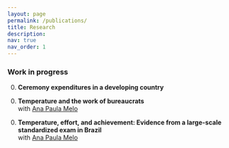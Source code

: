 ```yaml
---
layout: page
permalink: /publications/
title: Research
description: 
nav: true
nav_order: 1
---
```

<div class="publications">

### Work in progress ###

0. **Ceremony expenditures in a developing country**
<!--- > <font size="2"> Festival and ceremony expenditures occupy large proportions in household consumption in developing countries.  However, it has been understudied how households afford such expenditures and how the expenditures affect their lives.  In this paper, using a coming-of-age ceremony in Latin culture called quinceañeras, I will overcome the endogeneity associated with the timings of festivals and ceremonies and address these questions.  With Mexican repeated cross-section data, I show that households afford quinceañeras through saving and transfers from other households and quinceañeras crowd-out less urgent consumption and agricultural business inputs. </font> --->

0. **Temperature and the work of bureaucrats**  
with [Ana Paula Melo](https://sites.google.com/view/anamelo/)
<!--- > <font size="2"> A growing body of literature shows evidence that high temperatures negatively impact performance.  Less studied is the impact on work performance of government bureaucrats.  Our paper estimates the impact of temperature on auditors' work performance, measured by the likelihood with which auditors report corruption.  We use data on hundreds of municipalities randomly audited in an anti-corruption program in Brazil.  We find that auditors are more likely to report corruption if their fieldwork is conducted under higher temperatures.  We discuss the potential mechanisms underlying our findings, which highlight important venues for further research.  Our results have implications for understanding the influence of external factors on important government functions that impact social welfare. </font> --->

0. **Temperature, effort, and achievement: Evidence from a large-scale standardized exam in Brazil**  
with [Ana Paula Melo](https://sites.google.com/view/anamelo/)


